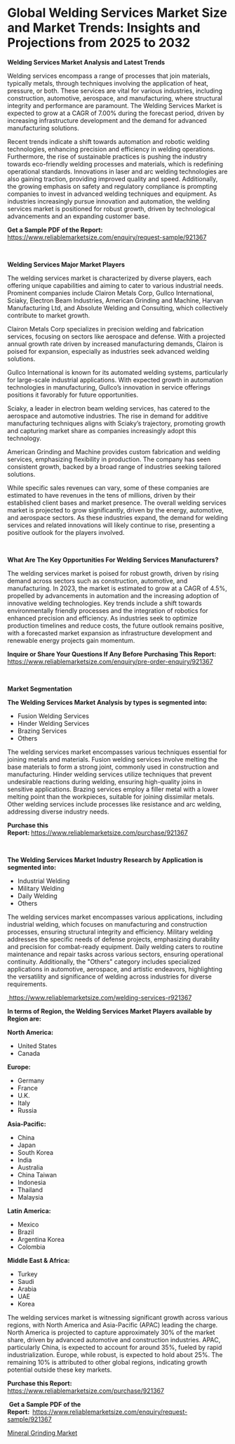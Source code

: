 <p><h1>Global Welding Services Market Size and Market Trends: Insights and Projections from 2025 to 2032</h1></p><p><strong>Welding Services Market Analysis and Latest Trends</strong></p>
<p><p>Welding services encompass a range of processes that join materials, typically metals, through techniques involving the application of heat, pressure, or both. These services are vital for various industries, including construction, automotive, aerospace, and manufacturing, where structural integrity and performance are paramount. The Welding Services Market is expected to grow at a CAGR of 7.00% during the forecast period, driven by increasing infrastructure development and the demand for advanced manufacturing solutions.</p><p>Recent trends indicate a shift towards automation and robotic welding technologies, enhancing precision and efficiency in welding operations. Furthermore, the rise of sustainable practices is pushing the industry towards eco-friendly welding processes and materials, which is redefining operational standards. Innovations in laser and arc welding technologies are also gaining traction, providing improved quality and speed. Additionally, the growing emphasis on safety and regulatory compliance is prompting companies to invest in advanced welding techniques and equipment. As industries increasingly pursue innovation and automation, the welding services market is positioned for robust growth, driven by technological advancements and an expanding customer base.</p></p>
<p><strong>Get a Sample PDF of the Report:&nbsp;</strong> <a href="https://www.reliablemarketsize.com/enquiry/request-sample/921367?utm_campaign=3029&utm_medium=2&utm_source=Github&utm_content=ia&utm_term=05032025&utm_id=welding-services">https://www.reliablemarketsize.com/enquiry/request-sample/921367</a></p>
<p>&nbsp;</p>
<p><strong>Welding Services Major Market Players</strong></p>
<p><p>The welding services market is characterized by diverse players, each offering unique capabilities and aiming to cater to various industrial needs. Prominent companies include Clairon Metals Corp, Gullco International, Sciaky, Electron Beam Industries, American Grinding and Machine, Harvan Manufacturing Ltd, and Absolute Welding and Consulting, which collectively contribute to market growth.</p><p>Clairon Metals Corp specializes in precision welding and fabrication services, focusing on sectors like aerospace and defense. With a projected annual growth rate driven by increased manufacturing demands, Clairon is poised for expansion, especially as industries seek advanced welding solutions. </p><p>Gullco International is known for its automated welding systems, particularly for large-scale industrial applications. With expected growth in automation technologies in manufacturing, Gullco’s innovation in service offerings positions it favorably for future opportunities. </p><p>Sciaky, a leader in electron beam welding services, has catered to the aerospace and automotive industries. The rise in demand for additive manufacturing techniques aligns with Sciaky’s trajectory, promoting growth and capturing market share as companies increasingly adopt this technology.</p><p>American Grinding and Machine provides custom fabrication and welding services, emphasizing flexibility in production. The company has seen consistent growth, backed by a broad range of industries seeking tailored solutions.</p><p>While specific sales revenues can vary, some of these companies are estimated to have revenues in the tens of millions, driven by their established client bases and market presence. The overall welding services market is projected to grow significantly, driven by the energy, automotive, and aerospace sectors. As these industries expand, the demand for welding services and related innovations will likely continue to rise, presenting a positive outlook for the players involved.</p></p>
<p>&nbsp;</p>
<p><strong>What Are The Key Opportunities For Welding Services Manufacturers?</strong></p>
<p><p>The welding services market is poised for robust growth, driven by rising demand across sectors such as construction, automotive, and manufacturing. In 2023, the market is estimated to grow at a CAGR of 4.5%, propelled by advancements in automation and the increasing adoption of innovative welding technologies. Key trends include a shift towards environmentally friendly processes and the integration of robotics for enhanced precision and efficiency. As industries seek to optimize production timelines and reduce costs, the future outlook remains positive, with a forecasted market expansion as infrastructure development and renewable energy projects gain momentum.</p></p>
<p><strong>Inquire or Share Your Questions If Any Before Purchasing This Report:</strong> <a href="https://www.reliablemarketsize.com/enquiry/pre-order-enquiry/921367?utm_campaign=3029&utm_medium=2&utm_source=Github&utm_content=ia&utm_term=05032025&utm_id=welding-services">https://www.reliablemarketsize.com/enquiry/pre-order-enquiry/921367</a></p>
<p>&nbsp;</p>
<p><strong>Market Segmentation</strong></p>
<p><strong>The Welding Services Market Analysis by types is segmented into:</strong></p>
<p><ul><li>Fusion Welding Services</li><li>Hinder Welding Services</li><li>Brazing Services</li><li>Others</li></ul></p>
<p><p>The welding services market encompasses various techniques essential for joining metals and materials. Fusion welding services involve melting the base materials to form a strong joint, commonly used in construction and manufacturing. Hinder welding services utilize techniques that prevent undesirable reactions during welding, ensuring high-quality joins in sensitive applications. Brazing services employ a filler metal with a lower melting point than the workpieces, suitable for joining dissimilar metals. Other welding services include processes like resistance and arc welding, addressing diverse industry needs.</p></p>
<p><strong>Purchase this Report:&nbsp;</strong><a href="https://www.reliablemarketsize.com/purchase/921367?utm_campaign=3029&utm_medium=2&utm_source=Github&utm_content=ia&utm_term=05032025&utm_id=welding-services">https://www.reliablemarketsize.com/purchase/921367</a></p>
<p>&nbsp;</p>
<p><strong>The Welding Services Market Industry Research by Application is segmented into:</strong></p>
<p><ul><li>Industrial Welding</li><li>Military Welding</li><li>Daily Welding</li><li>Others</li></ul></p>
<p><p>The welding services market encompasses various applications, including industrial welding, which focuses on manufacturing and construction processes, ensuring structural integrity and efficiency. Military welding addresses the specific needs of defense projects, emphasizing durability and precision for combat-ready equipment. Daily welding caters to routine maintenance and repair tasks across various sectors, ensuring operational continuity. Additionally, the "Others" category includes specialized applications in automotive, aerospace, and artistic endeavors, highlighting the versatility and significance of welding across industries for diverse requirements.</p></p>
<p><a href="https://www.reliablemarketsize.com/welding-services-r921367?utm_campaign=3029&utm_medium=2&utm_source=Github&utm_content=ia&utm_term=05032025&utm_id=welding-services">&nbsp;https://www.reliablemarketsize.com/welding-services-r921367</a></p>
<p><strong>In terms of Region, the Welding Services Market Players available by Region are:</strong></p>
<p>
    <p> <strong> North America: </strong>
        <ul>
            <li>United States</li>
            <li>Canada</li>
        </ul>
        </p> 
    <p> <strong> Europe: </strong>
        <ul>
            <li>Germany</li>
            <li>France</li>
            <li>U.K.</li>
            <li>Italy</li>
            <li>Russia</li>
        </ul>
        </p> 
    <p> <strong> Asia-Pacific: </strong>
        <ul>
            <li>China</li>
            <li>Japan</li>
            <li>South Korea</li>
            <li>India</li>
            <li>Australia</li>
            <li>China Taiwan</li>
            <li>Indonesia</li>
            <li>Thailand</li>
            <li>Malaysia</li>
        </ul>
        </p> 
    <p> <strong> Latin America: </strong>
        <ul>
            <li>Mexico</li>
            <li>Brazil</li>
            <li>Argentina Korea</li>
            <li>Colombia</li>
        </ul>
        </p> 
    <p> <strong> Middle East & Africa: </strong>
        <ul>
            <li>Turkey</li>
            <li>Saudi</li>
            <li>Arabia</li>
            <li>UAE</li>
            <li>Korea</li>
        </ul>
    </p>
    </p>
<p><p>The welding services market is witnessing significant growth across various regions, with North America and Asia-Pacific (APAC) leading the charge. North America is projected to capture approximately 30% of the market share, driven by advanced automotive and construction industries. APAC, particularly China, is expected to account for around 35%, fueled by rapid industrialization. Europe, while robust, is expected to hold about 25%. The remaining 10% is attributed to other global regions, indicating growth potential outside these key markets.</p></p>
<p><strong>Purchase this Report: </strong><a href="https://www.reliablemarketsize.com/purchase/921367?utm_campaign=3029&utm_medium=2&utm_source=Github&utm_content=ia&utm_term=05032025&utm_id=welding-services">https://www.reliablemarketsize.com/purchase/921367</a></p>
<p>&nbsp;<strong>Get a Sample PDF of the Report:&nbsp;&nbsp;</strong><a href="https://www.reliablemarketsize.com/enquiry/request-sample/921367?utm_campaign=3029&utm_medium=2&utm_source=Github&utm_content=ia&utm_term=05032025&utm_id=welding-services">https://www.reliablemarketsize.com/enquiry/request-sample/921367</a></p>
<p><strong></strong></p>
<p><p><a href="https://github.com/chikenmhamdi/Market-Research-Report-List-1/blob/main/mineral-grinding-market.md?utm_campaign=3029&utm_medium=2&utm_source=Github&utm_content=ia&utm_term=05032025&utm_id=welding-services">Mineral Grinding Market</a></p></p>